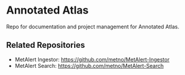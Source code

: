 # Annotated Atlas

Repo for documentation and project management for Annotated Atlas.

## Related Repositories

* MetAlert Ingestor: https://github.com/metno/MetAlert-Ingestor
* MetAlert Search: https://github.com/metno/MetAlert-Search
